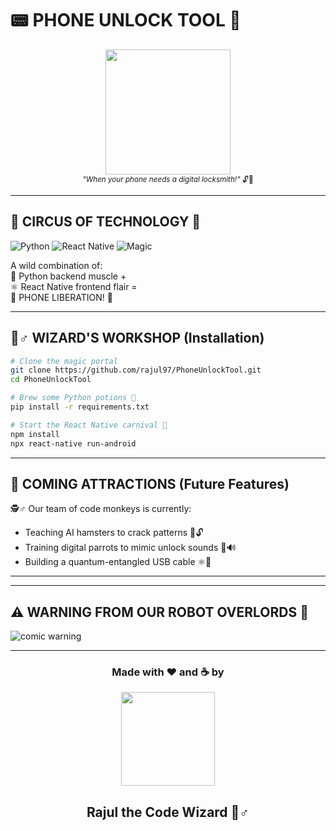 # 📟 PHONE UNLOCK TOOL 🚀

<div align="center">
  <img src="https://media.giphy.com/media/L1R1tvI9svkIWwpVYr/giphy.gif" width="200">
  <br>
  <sub><em>"When your phone needs a digital locksmith!"</em> 🔓🔧</sub>
</div>

---

## 🎪 CIRCUS OF TECHNOLOGY 🤹

![Python](https://img.shields.io/badge/Python-FFD43B?style=for-the-badge&logo=python&logoColor=blue)
![React Native](https://img.shields.io/badge/React_Native-20232A?style=for-the-badge&logo=react&logoColor=61DAFB)
![Magic](https://img.shields.io/badge/Magic-FF69B4?style=for-the-badge&logo=magic&logoColor=white)

A wild combination of:  
🐍 Python backend muscle +  
⚛️ React Native frontend flair =  
📱 PHONE LIBERATION! 🎉

---

## 🧙♂️ WIZARD'S WORKSHOP (Installation)

```bash
# Clone the magic portal
git clone https://github.com/rajul97/PhoneUnlockTool.git
cd PhoneUnlockTool

# Brew some Python potions 🧪
pip install -r requirements.txt

# Start the React Native carnival 🎡
npm install
npx react-native run-android
```

---

## 🎨 COMING ATTRACTIONS (Future Features)

🕵️♂️ Our team of code monkeys is currently:
- Teaching AI hamsters to crack patterns 🐹🔓
- Training digital parrots to mimic unlock sounds 🦜🔊
- Building a quantum-entangled USB cable ⚛️🔌

---



---

## ⚠️ WARNING FROM OUR ROBOT OVERLORDS 🤖

![comic warning](https://media.giphy.com/media/3o7TKsrf0g3x3L7zIs/giphy.gif)


---

<div align="center">
  <h3>Made with ❤️ and ☕ by</h3>
  <img src="https://media.giphy.com/media/3o7abKhOpu0NwenH3O/giphy.gif" width="150">
  <br>
  <h2>Rajul the Code Wizard 🧙♂️</h2>
</div>

